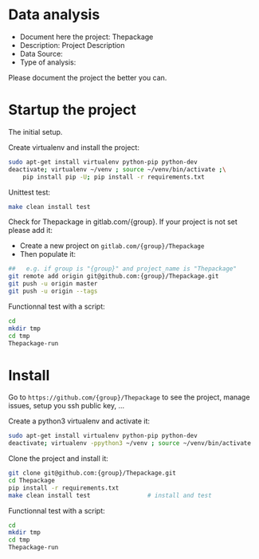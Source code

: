 # Data analysis
- Document here the project: Thepackage
- Description: Project Description
- Data Source:
- Type of analysis:

Please document the project the better you can.

# Startup the project

The initial setup.

Create virtualenv and install the project:
```bash
sudo apt-get install virtualenv python-pip python-dev
deactivate; virtualenv ~/venv ; source ~/venv/bin/activate ;\
    pip install pip -U; pip install -r requirements.txt
```

Unittest test:
```bash
make clean install test
```

Check for Thepackage in gitlab.com/{group}.
If your project is not set please add it:

- Create a new project on `gitlab.com/{group}/Thepackage`
- Then populate it:

```bash
##   e.g. if group is "{group}" and project_name is "Thepackage"
git remote add origin git@github.com:{group}/Thepackage.git
git push -u origin master
git push -u origin --tags
```

Functionnal test with a script:

```bash
cd
mkdir tmp
cd tmp
Thepackage-run
```

# Install

Go to `https://github.com/{group}/Thepackage` to see the project, manage issues,
setup you ssh public key, ...

Create a python3 virtualenv and activate it:

```bash
sudo apt-get install virtualenv python-pip python-dev
deactivate; virtualenv -ppython3 ~/venv ; source ~/venv/bin/activate
```

Clone the project and install it:

```bash
git clone git@github.com:{group}/Thepackage.git
cd Thepackage
pip install -r requirements.txt
make clean install test                # install and test
```
Functionnal test with a script:

```bash
cd
mkdir tmp
cd tmp
Thepackage-run
```
